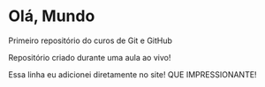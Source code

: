 # Olá, Mundo
 Primeiro repositório do curos de Git e GitHub

 Repositório criado durante uma aula ao vivo!

Essa linha eu adicionei diretamente no site! QUE IMPRESSIONANTE!
